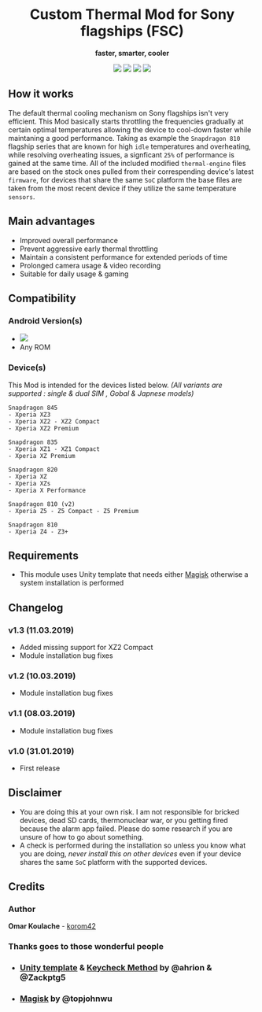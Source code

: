 <h1 align="center">Custom Thermal Mod for Sony flagships (FSC) </h1>
<p align="center">
 <strong>faster, smarter, cooler</strong></div>
</p>

<p align="center">
</a> <img src="https://img.shields.io/badge/Version-1.3-lightgrey.svg?style=flat-square"></a> <img src="https://img.shields.io/badge/Updated-March%2011%2C%202019-brightgreen.svg?style=flat-square"></a> <a href="https://forum.xda-developers.com/crossdevice-dev/sony/z3-z4-z5-fsc-improve-performance-t3673785"><img src="https://img.shields.io/badge/XDA-Thread-orange.svg?style=flat-square"></a> <a href="https://t.me/FSC_XDA"><img src="https://img.shields.io/badge/Telegram-Channel-blue.svg?style=flat-square"></a>
</p>


## How it works
The default thermal cooling mechanism on Sony flagships isn't very efficient. This Mod basically starts throttling the frequencies gradually at certain optimal temperatures allowing the device to cool-down faster while maintaning a good performance. Taking as example the <code>Snapdragon 810</code> flagship series that are known for high <code>idle</code> temperatures and overheating, while resolving overheating issues, a signficant <code>25%</code> of performance is gained at the same time. All of the included modified <code>thermal-engine</code> files are based on the stock ones pulled from their correspending device's latest <code>firmware</code>, for devices that share the same <code>SoC</code> platform the base files are taken from the most recent device if they utilize the same temperature <code>sensors</code>.

## Main advantages
- Improved overall performance
- Prevent aggressive early  thermal throttling
- Maintain a consistent performance for extended periods of time
- Prolonged camera usage & video recording 
- Suitable for daily usage & gaming

## Compatibility
### Android Version(s)
- <img src="https://img.shields.io/badge/Android-5.0+-GREEN.svg?style=flat-square">
- Any ROM

### Device(s)
This Mod is intended for the devices listed below. _(All variants are supported : single & dual SIM , Gobal & Japnese models)_
```
Snapdragon 845
- Xperia XZ3
- Xperia XZ2 - XZ2 Compact
- Xperia XZ2 Premium

Snapdragon 835
- Xperia XZ1 - XZ1 Compact
- Xperia XZ Premium

Snapdragon 820
- Xperia XZ
- Xperia XZs
- Xperia X Performance

Snapdragon 810 (v2)
- Xperia Z5 - Z5 Compact - Z5 Premium

Snapdragon 810
- Xperia Z4 - Z3+
```

## Requirements
- This module uses Unity template that needs either [Magisk](https://github.com/topjohnwu/Magisk/releases) otherwise a system installation is performed

## Changelog

### v1.3 (11.03.2019)
- Added missing support for XZ2 Compact
- Module installation bug fixes

### v1.2 (10.03.2019)
- Module installation bug fixes

### v1.1 (08.03.2019)
- Module installation bug fixes

### v1.0 (31.01.2019)
- First release

## Disclaimer
- You are doing this at your own risk. I am not responsible for bricked devices, dead SD cards, thermonuclear war, or you getting fired because the alarm app failed. Please do some research if you are unsure of how to go about something. 
- A check is performed during the installation so unless you know what you are doing, _never install this on other devices_ even if your device shares the same <code>SoC</code> platform with the supported devices.

## Credits
### Author
**Omar Koulache** - [korom42](https://github.com/korom42)

### Thanks goes to those wonderful people
- ### [Unity template](https://forum.xda-developers.com/android/software/module-audio-modification-library-t3579612) & [Keycheck Method](https://forum.xda-developers.com/android/software/guide-volume-key-selection-flashable-zip-t3773410) by @ahrion & @Zackptg5 
- ### [Magisk](https://github.com/topjohnwu/Magisk) by @topjohnwu
